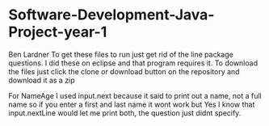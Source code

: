 # Software-Development-Java-Project-year-1
Ben Lardner
To get these files to run just get rid of the line package questions. I did these on eclipse and that program requires it.
To download the files just click the clone or download button on the repository and download it as a zip

For NameAge I used input.next because it said to print out a name, not a full name so if you enter a first and last name it wont work but Yes I know that input.nextLine would let me print both, the question just didnt specify.
